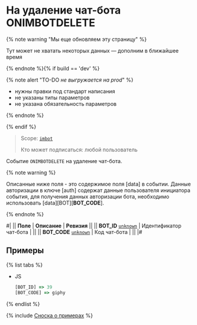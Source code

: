 # На удаление чат-бота ONIMBOTDELETE

{% note warning "Мы еще обновляем эту страницу" %}

Тут может не хватать некоторых данных — дополним в ближайшее время

{% endnote %}{% if build == 'dev' %}

{% note alert "TO-DO _не выгружается на prod_" %}

- нужны правки под стандарт написания
- не указаны типы параметров
- не указана обязательность параметров

{% endnote %}

{% endif %}

> Scope: [`imbot`](../../../scopes/permissions.md)
>
> Кто может подписаться: любой пользователь

Событие `ONIMBOTDELETE` на удаление чат-бота.

{% note warning %}

Описанные ниже поля - это содержимое поля [data] в событии. Данные авторизации в ключе [auth] содержат данные пользователя инициатора события, для получения данных авторизации бота, необходимо использовать [data][BOT][__BOT_CODE__].

{% endnote %}

#|
|| **Поле** | **Описание** | **Ревизия** ||
|| **BOT_ID** 
[`unknown`](../../../data-types.md) | Идентификатор чат-бота | ||
|| **BOT_CODE** 
[`unknown`](../../../data-types.md) | Код чат-бота | ||
|#

## Примеры

{% list tabs %}

- JS

    ```js
    [BOT_ID] => 39
    [BOT_CODE] => giphy
    ```

{% endlist %}

{% include [Сноска о примерах](../../../../_includes/examples.md) %}